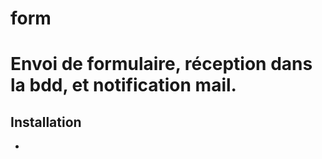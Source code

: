 # form
<h1> Envoi de formulaire, réception dans la bdd, et notification mail.</h1>
<h2>Installation</h2>
<ul>
<li>
</ul>